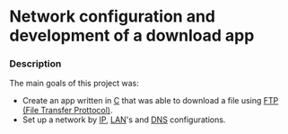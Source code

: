 # Network configuration and development of a download app


### Description

The main goals of this project was:
* Create an app written in [C](https://en.wikipedia.org/wiki/C_(programming_language)) that was able to download a file using [FTP (File Transfer Prottocol)](https://en.wikipedia.org/wiki/File_Transfer_Protocol).
* Set up a network by [IP](https://en.wikipedia.org/wiki/IP_address), [LAN](https://en.wikipedia.org/wiki/Local_area_network)'s and [DNS](https://en.wikipedia.org/wiki/Domain_Name_System) configurations.


